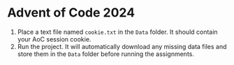# Advent of Code 2024

1. Place a text file named `cookie.txt` in the `Data` folder. It should contain your AoC session cookie.
2. Run the project. It will automatically download any missing data files and store them in the `Data` folder before running the assignments.

